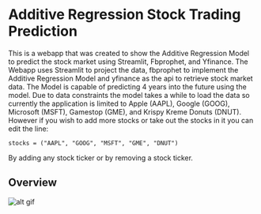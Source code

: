 # Additive Regression Stock Trading Prediction
This is a webapp that was created to show the Additive Regression Model to predict the stock market using Streamlit, Fbprophet, and Yfinance. The Webapp uses Streamlit to project the data, fbprophet to implement the Additive Regression Model and yfinance as the api to retrieve stock market data. The Model is capable of predicting 4 years into the future using the model. Due to data constraints the model takes a while to load the data so currently the application is limited to Apple (AAPL), Google (GOOG), Microsoft (MSFT), Gamestop (GME), and Krispy Kreme Donuts (DNUT). However if you wish to add more stocks or take out the stocks in it you can edit the line:

`stocks = ("AAPL", "GOOG", "MSFT", "GME", "DNUT")`

By adding any stock ticker or by removing a stock ticker.

## Overview
![alt gif](https://giphy.com/gifs/ypdie7AP4L34ONPNf1)
